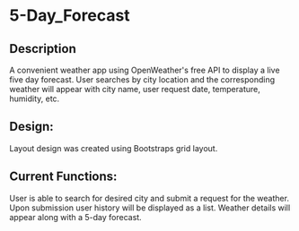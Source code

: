 # 5-Day_Forecast
## Description
A convenient weather app using OpenWeather's free API to display a live five day forecast.  User searches by city location and the corresponding weather will appear with city name, user request date, temperature, humidity, etc. 

## Design:
Layout design was created using Bootstraps grid layout.

## Current Functions:
User is able to search for desired city and submit a request for the weather.
Upon submission user history will be displayed as a list.
Weather details will appear along with a 5-day forecast. 


